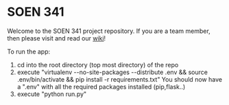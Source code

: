 # SOEN 341

Welcome to the SOEN 341 project repository. If you are a team member, then please visit and read our [wiki](https://github.com/ddayguerrero/soen341/wiki)!

To run the app:
1. cd into the root directory (top most directory) of the repo
2. execute "virtualenv --no-site-packages --distribute .env && source .env/bin/activate && pip install -r requirements.txt"
You should now have a ".env" with all the required packages installed (pip,flask..)
3. execute "python run.py"
